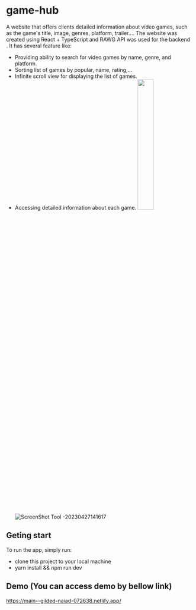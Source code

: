 # game-hub

A website that offers clients detailed information about video games, such as the game's title, image, genres, platform, trailer.... The website was created using React + TypeScript and RAWG API was used for the backend . It has several feature like:
- Providing ability to search for video games by name, genre, and platform.
- Sorting list of games by popular, name, rating,...
- Infinite scroll view for displaying the list of games.
- Accessing detailed information about each game.
<img src="https://user-images.githubusercontent.com/101312630/233991951-45ecdf82-9eea-4b9d-a5db-2bd9c81cf0ee.jpg"  width="30%" height="30%">![ScreenShot Tool -20230427141617](https://github.com/phamtrongsang11/game-hub/assets/101312630/4f1d82f8-6a88-435c-89fe-f1c1923ee3c9)



## Geting start
To run the app, simply run:
- clone this project to your local machine
- yarn install && npm run dev

## Demo (You can access demo by bellow link)
https://main--gilded-naiad-072638.netlify.app/

